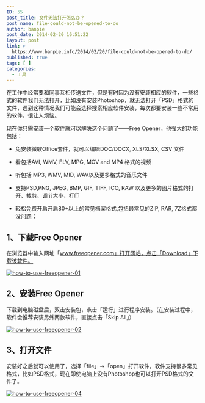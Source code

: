 ```yaml
---
ID: 55
post_title: 文件无法打开怎么办？
post_name: file-could-not-be-opened-to-do
author: banpie
post_date: 2014-02-20 16:51:22
layout: post
link: >
  https://www.banpie.info/2014/02/20/file-could-not-be-opened-to-do/
published: true
tags: [ ]
categories:
  - 工具
---
```

在工作中经常要和同事互相传送文件，但是有时因为没有安装相应的软件，一些格式的软件我们无法打开，比如没有安装Photoshop，就无法打开「PSD」格式的文件，遇到这种情况我们可能会选择搜索相应软件安装，每次都要安装一些不常用的软件，很让人烦恼。

现在你只需安装一个软件就可以解决这个问题了——Free Opener，他强大的功能包括：

*   免安装微软Office套件，就可以编辑DOC/DOCX, XLS/XLSX, CSV 文件

*   看包括AVI, WMV, FLV, MPG, MOV and MP4 格式的视频

*   听包括 MP3, WMV, MID, WAV以及更多格式的音乐文件

*   支持PSD,PNG, JPEG, BMP, GIF, TIFF, ICO, RAW 以及更多的图片格式的打开、裁剪、调节大小、打印

*   轻松免费开启开启80+以上的常见档案格式,包括最常见的ZIP, RAR, 7Z格式都没问题；

## 1、下载Free Opener

在浏览器中输入网址「www.freeopener.com」打开网站，点击「Download」下载该软件。

[![how-to-use-freeopener-01](http://7arnhx.com1.z0.glb.clouddn.com/wp-content/uploads/2014/02/how-to-use-freeopener-01.jpg)](http://7arnhx.com1.z0.glb.clouddn.com/wp-content/uploads/2014/02/how-to-use-freeopener-01.jpg)

## 2、安装Free Opener

下载到电脑磁盘后，双击安装包，点击「运行」进行程序安装。（在安装过程中，软件会推荐安装另外两款软件，直接点击「Skip All」）

[![how-to-use-freeopener-02](http://7arnhx.com1.z0.glb.clouddn.com/wp-content/uploads/2014/02/how-to-use-freeopener-02.jpg)](http://7arnhx.com1.z0.glb.clouddn.com/wp-content/uploads/2014/02/how-to-use-freeopener-02.jpg)

## 3、打开文件

安装好之后就可以使用了，选择「file」-&gt;「open」打开软件，软件支持很多常见格式，比如PSD格式，现在即使电脑上没有Photoshop也可以打开PSD格式的文件了。

[![how-to-use-freeopener-04](http://7arnhx.com1.z0.glb.clouddn.com/wp-content/uploads/2014/02/how-to-use-freeopener-04.jpg)](http://7arnhx.com1.z0.glb.clouddn.com/wp-content/uploads/2014/02/how-to-use-freeopener-04.jpg)